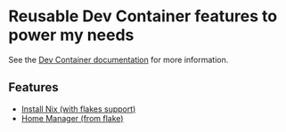 # Reusable Dev Container features to power my needs

See the [Dev Container documentation](https://containers.dev/implementors/features/) for more information.

## Features

- [Install Nix (with flakes support)](./src/nix)
- [Home Manager (from flake)](./src/home-manager)
